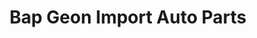 ---
title: "Bap Geon Import Auto Parts"
url: /norfolk/bap-geon-import-auto-parts/
shop: car parts
---